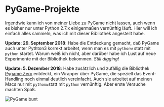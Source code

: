# PyGame-Projekte

Irgendwie kann ich von meiner Liebe zu PyGame nicht lassen, auch wenn es bisher nur unter Python 2.7.x einigermaßen vernünftig läuft. Hier will ich einfach alles sammeln, was ich mit dieser Bibliothek angestellt habe.

**Update: 29. September 2018**: Habe die Entdeckung gemacht, daß PyGame auch unter Pythton3 korrekt arbeitet, wenn man es mit `pythonw` statt mit `python` startet. Warum weiß ich nicht, aber darüber habe ich Lust auf neue Experimente mit der Bibliothek bekommen. *Still digging!*

**Update: 5. Dezember 2018**: Habe zusätzlich und zufällig die Bibliothek [Pygame Zero](https://pygame-zero.readthedocs.io/en/stable/introduction.html) entdeckt, ein Wrapper über PyGame, die speziell das Event-Handling noch einmal deutlich vereinfacht. Auch sie arbeitet auf meinen Macs nur mit `pythonw`statt mit `python` vernünftig. Aber erste Versuche machten Spaß.

![PyGame bunt](pygasmebunt.png)
